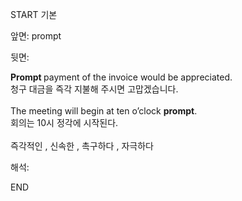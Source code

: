 START
기본

앞면:
prompt


뒷면:
<div><b>Prompt </b>payment of the invoice would be appreciated. </div><div><div>청구 대금을 즉각 지불해 주시면 고맙겠습니다.</div></div><div><br></div><div><div>The meeting will begin at ten o’clock <b>prompt</b>. </div><div><div>회의는 10시 정각에 시작된다.</div></div></div><div><br></div><div>즉각적인 , 신속한 , 촉구하다 , 자극하다</div>


해석:

END
